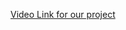 <a href="https://drive.google.com/file/d/1N8_Em8GuqqWdU49yRn4NKJO4-MpLVQ5b/view?usp=sharing" target="blank">Video Link for our project</a>
